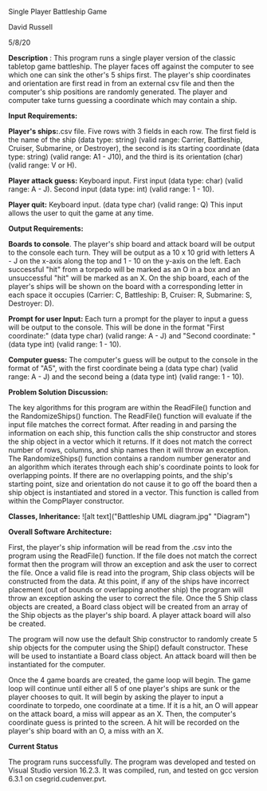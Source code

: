 Single Player Battleship Game

David Russell

5/8/20

**Description** : This program runs a single player version of the classic tabletop game battleship. The player faces off against the computer to see which one can sink the other&#39;s 5 ships first. The player&#39;s ship coordinates and orientation are first read in from an external csv file and then the computer&#39;s ship positions are randomly generated. The player and computer take turns guessing a coordinate which may contain a ship.

**Input Requirements:**

**Player&#39;s ships:**.csv file. Five rows with 3 fields in each row. The first field is the name of the ship (data type: string) (valid range: Carrier, Battleship, Cruiser, Submarine, or Destroyer), the second is its starting coordinate (data type: string) (valid range: A1 - J10), and the third is its orientation (char)(valid range: V or H).

**Player attack guess:** Keyboard input. First input (data type: char) (valid range: A - J). Second input (data type: int) (valid range: 1 - 10).

**Player quit:** Keyboard input. (data type char) (valid range: Q) This input allows the user to quit the game at any time.

**Output Requirements:**

**Boards to console**. The player&#39;s ship board and attack board will be output to the console each turn. They will be output as a 10 x 10 grid with letters A - J on the x-axis along the top and 1 - 10 on the y-axis on the left. Each successful &quot;hit&quot; from a torpedo will be marked as an O in a box and an unsuccessful &quot;hit&quot; will be marked as an X. On the ship board, each of the player&#39;s ships will be shown on the board with a corresponding letter in each space it occupies (Carrier: C, Battleship: B, Cruiser: R, Submarine: S, Destroyer: D).

**Prompt for user Input:** Each turn a prompt for the player to input a guess will be output to the console. This will be done in the format &quot;First coordinate:&quot; (data type char) (valid range: A - J) and &quot;Second coordinate: &quot;(data type int) (valid range: 1 - 10).

**Computer guess:** The computer&#39;s guess will be output to the console in the format of &quot;A5&quot;, with the first coordinate being a (data type char) (valid range: A - J) and the second being a (data type int) (valid range: 1 - 10).

**Problem Solution Discussion:**

The key algorithms for this program are within the ReadFile() function and the RandomizeShips() function. The ReadFile() function will evaluate if the input file matches the correct format. After reading in and parsing the information on each ship, this function calls the ship constructor and stores the ship object in a vector which it returns. If it does not match the correct number of rows, columns, and ship names then it will throw an exception. The RandomizeShips() function contains a random number generator and an algorithm which iterates through each ship&#39;s coordinate points to look for overlapping points. If there are no overlapping points, and the ship&#39;s starting point, size and orientation do not cause it to go off the board then a ship object is instantiated and stored in a vector. This function is called from within the CompPlayer constructor.

**Classes, Inheritance:**
![alt text]("Battleship UML diagram.jpg" "Diagram")

**Overall Software Architecture:**

First, the player&#39;s ship information will be read from the .csv into the program using the ReadFile() function. If the file does not match the correct format then the program will throw an exception and ask the user to correct the file. Once a valid file is read into the program, Ship class objects will be constructed from the data. At this point, if any of the ships have incorrect placement (out of bounds or overlapping another ship) the program will throw an exception asking the user to correct the file. Once the 5 Ship class objects are created, a Board class object will be created from an array of the Ship objects as the player&#39;s ship board. A player attack board will also be created.

The program will now use the default Ship constructor to randomly create 5 ship objects for the computer using the Ship() default constructor. These will be used to instantiate a Board class object. An attack board will then be instantiated for the computer.

Once the 4 game boards are created, the game loop will begin. The game loop will continue until either all 5 of one player&#39;s ships are sunk or the player chooses to quit. It will begin by asking the player to input a coordinate to torpedo, one coordinate at a time. If it is a hit, an O will appear on the attack board, a miss will appear as an X. Then, the computer&#39;s coordinate guess is printed to the screen. A hit will be recorded on the player&#39;s ship board with an O, a miss with an X.

**Current Status**

The program runs successfully. The program was developed and tested on Visual Studio version 16.2.3. It was compiled, run, and tested on gcc version 6.3.1 on csegrid.cudenver.pvt.
